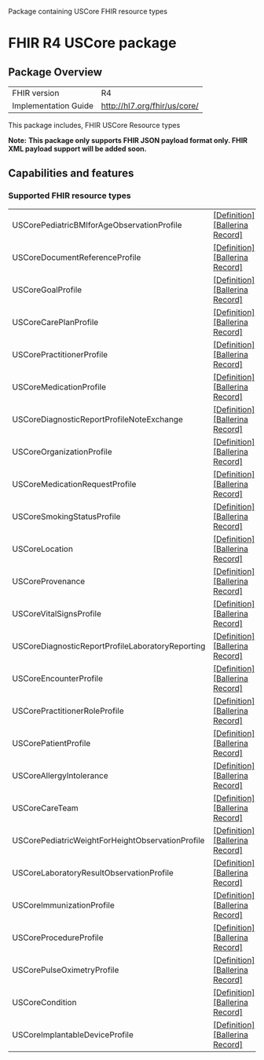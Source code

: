 Package containing USCore FHIR resource types

# FHIR R4 USCore package

## Package Overview

|                      |                      |
|----------------------|----------------------|
| FHIR version         | R4                   |
| Implementation Guide | http://hl7.org/fhir/us/core/               |

This package includes, FHIR USCore Resource types

**Note:**
**This package only supports FHIR JSON payload format only. FHIR XML payload support will be added soon.**

## Capabilities and features

### Supported FHIR resource types

|                  |                                             |
|------------------|---------------------------------------------|
| USCorePediatricBMIforAgeObservationProfile | [[Definition]][s1] [[Ballerina Record]][m1] |
| USCoreDocumentReferenceProfile | [[Definition]][s2] [[Ballerina Record]][m2] |
| USCoreGoalProfile | [[Definition]][s3] [[Ballerina Record]][m3] |
| USCoreCarePlanProfile | [[Definition]][s4] [[Ballerina Record]][m4] |
| USCorePractitionerProfile | [[Definition]][s5] [[Ballerina Record]][m5] |
| USCoreMedicationProfile | [[Definition]][s6] [[Ballerina Record]][m6] |
| USCoreDiagnosticReportProfileNoteExchange | [[Definition]][s7] [[Ballerina Record]][m7] |
| USCoreOrganizationProfile | [[Definition]][s8] [[Ballerina Record]][m8] |
| USCoreMedicationRequestProfile | [[Definition]][s9] [[Ballerina Record]][m9] |
| USCoreSmokingStatusProfile | [[Definition]][s10] [[Ballerina Record]][m10] |
| USCoreLocation | [[Definition]][s11] [[Ballerina Record]][m11] |
| USCoreProvenance | [[Definition]][s12] [[Ballerina Record]][m12] |
| USCoreVitalSignsProfile | [[Definition]][s13] [[Ballerina Record]][m13] |
| USCoreDiagnosticReportProfileLaboratoryReporting | [[Definition]][s14] [[Ballerina Record]][m14] |
| USCoreEncounterProfile | [[Definition]][s15] [[Ballerina Record]][m15] |
| USCorePractitionerRoleProfile | [[Definition]][s16] [[Ballerina Record]][m16] |
| USCorePatientProfile | [[Definition]][s17] [[Ballerina Record]][m17] |
| USCoreAllergyIntolerance | [[Definition]][s18] [[Ballerina Record]][m18] |
| USCoreCareTeam | [[Definition]][s19] [[Ballerina Record]][m19] |
| USCorePediatricWeightForHeightObservationProfile | [[Definition]][s20] [[Ballerina Record]][m20] |
| USCoreLaboratoryResultObservationProfile | [[Definition]][s21] [[Ballerina Record]][m21] |
| USCoreImmunizationProfile | [[Definition]][s22] [[Ballerina Record]][m22] |
| USCoreProcedureProfile | [[Definition]][s23] [[Ballerina Record]][m23] |
| USCorePulseOximetryProfile | [[Definition]][s24] [[Ballerina Record]][m24] |
| USCoreCondition | [[Definition]][s25] [[Ballerina Record]][m25] |
| USCoreImplantableDeviceProfile | [[Definition]][s26] [[Ballerina Record]][m26] |

[m1]: https://lib.ballerina.io/ballerinax/health.fhir.r4.uscore501/1.0.0/#USCorePediatricBMIforAgeObservationProfile
[m2]: https://lib.ballerina.io/ballerinax/health.fhir.r4.uscore501/1.0.0/#USCoreDocumentReferenceProfile
[m3]: https://lib.ballerina.io/ballerinax/health.fhir.r4.uscore501/1.0.0/#USCoreGoalProfile
[m4]: https://lib.ballerina.io/ballerinax/health.fhir.r4.uscore501/1.0.0/#USCoreCarePlanProfile
[m5]: https://lib.ballerina.io/ballerinax/health.fhir.r4.uscore501/1.0.0/#USCorePractitionerProfile
[m6]: https://lib.ballerina.io/ballerinax/health.fhir.r4.uscore501/1.0.0/#USCoreMedicationProfile
[m7]: https://lib.ballerina.io/ballerinax/health.fhir.r4.uscore501/1.0.0/#USCoreDiagnosticReportProfileNoteExchange
[m8]: https://lib.ballerina.io/ballerinax/health.fhir.r4.uscore501/1.0.0/#USCoreOrganizationProfile
[m9]: https://lib.ballerina.io/ballerinax/health.fhir.r4.uscore501/1.0.0/#USCoreMedicationRequestProfile
[m10]: https://lib.ballerina.io/ballerinax/health.fhir.r4.uscore501/1.0.0/#USCoreSmokingStatusProfile
[m11]: https://lib.ballerina.io/ballerinax/health.fhir.r4.uscore501/1.0.0/#USCoreLocation
[m12]: https://lib.ballerina.io/ballerinax/health.fhir.r4.uscore501/1.0.0/#USCoreProvenance
[m13]: https://lib.ballerina.io/ballerinax/health.fhir.r4.uscore501/1.0.0/#USCoreVitalSignsProfile
[m14]: https://lib.ballerina.io/ballerinax/health.fhir.r4.uscore501/1.0.0/#USCoreDiagnosticReportProfileLaboratoryReporting
[m15]: https://lib.ballerina.io/ballerinax/health.fhir.r4.uscore501/1.0.0/#USCoreEncounterProfile
[m16]: https://lib.ballerina.io/ballerinax/health.fhir.r4.uscore501/1.0.0/#USCorePractitionerRoleProfile
[m17]: https://lib.ballerina.io/ballerinax/health.fhir.r4.uscore501/1.0.0/#USCorePatientProfile
[m18]: https://lib.ballerina.io/ballerinax/health.fhir.r4.uscore501/1.0.0/#USCoreAllergyIntolerance
[m19]: https://lib.ballerina.io/ballerinax/health.fhir.r4.uscore501/1.0.0/#USCoreCareTeam
[m20]: https://lib.ballerina.io/ballerinax/health.fhir.r4.uscore501/1.0.0/#USCorePediatricWeightForHeightObservationProfile
[m21]: https://lib.ballerina.io/ballerinax/health.fhir.r4.uscore501/1.0.0/#USCoreLaboratoryResultObservationProfile
[m22]: https://lib.ballerina.io/ballerinax/health.fhir.r4.uscore501/1.0.0/#USCoreImmunizationProfile
[m23]: https://lib.ballerina.io/ballerinax/health.fhir.r4.uscore501/1.0.0/#USCoreProcedureProfile
[m24]: https://lib.ballerina.io/ballerinax/health.fhir.r4.uscore501/1.0.0/#USCorePulseOximetryProfile
[m25]: https://lib.ballerina.io/ballerinax/health.fhir.r4.uscore501/1.0.0/#USCoreCondition
[m26]: https://lib.ballerina.io/ballerinax/health.fhir.r4.uscore501/1.0.0/#USCoreImplantableDeviceProfile

[s1]: http://hl7.org/fhir/us/core/StructureDefinition/pediatric-bmi-for-age
[s2]: http://hl7.org/fhir/us/core/StructureDefinition/us-core-documentreference
[s3]: http://hl7.org/fhir/us/core/StructureDefinition/us-core-goal
[s4]: http://hl7.org/fhir/us/core/StructureDefinition/us-core-careplan
[s5]: http://hl7.org/fhir/us/core/StructureDefinition/us-core-practitioner
[s6]: http://hl7.org/fhir/us/core/StructureDefinition/us-core-medication
[s7]: http://hl7.org/fhir/us/core/StructureDefinition/us-core-diagnosticreport-note
[s8]: http://hl7.org/fhir/us/core/StructureDefinition/us-core-organization
[s9]: http://hl7.org/fhir/us/core/StructureDefinition/us-core-medicationrequest
[s10]: http://hl7.org/fhir/us/core/StructureDefinition/us-core-smokingstatus
[s11]: http://hl7.org/fhir/us/core/StructureDefinition/us-core-location
[s12]: http://hl7.org/fhir/us/core/StructureDefinition/us-core-provenance
[s13]: http://hl7.org/fhir/us/core/StructureDefinition/us-core-vital-signs
[s14]: http://hl7.org/fhir/us/core/StructureDefinition/us-core-diagnosticreport-lab
[s15]: http://hl7.org/fhir/us/core/StructureDefinition/us-core-encounter
[s16]: http://hl7.org/fhir/us/core/StructureDefinition/us-core-practitionerrole
[s17]: http://hl7.org/fhir/us/core/StructureDefinition/us-core-patient
[s18]: http://hl7.org/fhir/us/core/StructureDefinition/us-core-allergyintolerance
[s19]: http://hl7.org/fhir/us/core/StructureDefinition/us-core-careteam
[s20]: http://hl7.org/fhir/us/core/StructureDefinition/pediatric-weight-for-height
[s21]: http://hl7.org/fhir/us/core/StructureDefinition/us-core-observation-lab
[s22]: http://hl7.org/fhir/us/core/StructureDefinition/us-core-immunization
[s23]: http://hl7.org/fhir/us/core/StructureDefinition/us-core-procedure
[s24]: http://hl7.org/fhir/us/core/StructureDefinition/us-core-pulse-oximetry
[s25]: http://hl7.org/fhir/us/core/StructureDefinition/us-core-condition
[s26]: http://hl7.org/fhir/us/core/StructureDefinition/us-core-implantable-device

